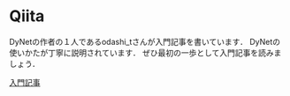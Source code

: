 # Qiita

DyNetの作者の１人であるodashi_tさんが入門記事を書いています．
DyNetの使いかたが丁寧に説明されています．
ぜひ最初の一歩として入門記事を読みましょう．

[入門記事](https://qiita.com/odashi_t/items/237a34d56e5d2a1df7ae)
